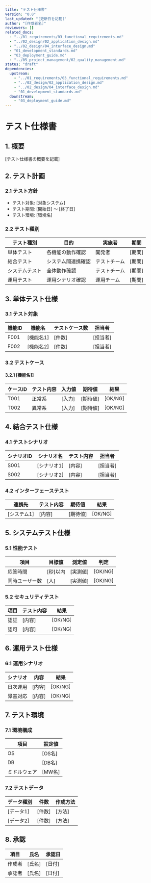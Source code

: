 ```yaml
---
title: "テスト仕様書"
version: "0.0"
last_updated: "[更新日を記載]"
author: "[作成者名]"
reviewers: []
related_docs:
  - "../01_requirements/03_functional_requirements.md"
  - "../02_design/02_application_design.md"
  - "../02_design/04_interface_design.md"
  - "01_development_standards.md"
  - "03_deployment_guide.md"
  - "../05_project_management/02_quality_management.md"
status: "draft"
dependencies:
  upstream:
    - "../01_requirements/03_functional_requirements.md"
    - "../02_design/02_application_design.md"
    - "../02_design/04_interface_design.md"
    - "01_development_standards.md"
  downstream:
    - "03_deployment_guide.md"
---
```


# テスト仕様書

## 1. 概要
[テスト仕様書の概要を記載]

## 2. テスト計画
### 2.1 テスト方針
- テスト対象: [対象システム]
- テスト期間: [開始日] ～ [終了日]
- テスト環境: [環境名]

### 2.2 テスト種別
| テスト種別 | 目的 | 実施者 | 期間 |
|------------|------|--------|------|
| 単体テスト | 各機能の動作確認 | 開発者 | [期間] |
| 結合テスト | システム間連携確認 | テストチーム | [期間] |
| システムテスト | 全体動作確認 | テストチーム | [期間] |
| 運用テスト | 運用シナリオ確認 | 運用チーム | [期間] |

## 3. 単体テスト仕様
### 3.1 テスト対象
| 機能ID | 機能名 | テストケース数 | 担当者 |
|--------|--------|----------------|--------|
| F001 | [機能名1] | [件数] | [担当者] |
| F002 | [機能名2] | [件数] | [担当者] |

### 3.2 テストケース
#### 3.2.1 [機能名1]
| ケースID | テスト内容 | 入力値 | 期待値 | 結果 |
|----------|------------|--------|--------|------|
| T001 | 正常系 | [入力] | [期待値] | [OK/NG] |
| T002 | 異常系 | [入力] | [期待値] | [OK/NG] |

## 4. 結合テスト仕様
### 4.1 テストシナリオ
| シナリオID | シナリオ名 | テスト内容 | 担当者 |
|------------|------------|------------|--------|
| S001 | [シナリオ1] | [内容] | [担当者] |
| S002 | [シナリオ2] | [内容] | [担当者] |

### 4.2 インターフェーステスト
| 連携先 | テスト内容 | 期待値 | 結果 |
|--------|------------|--------|------|
| [システム1] | [内容] | [期待値] | [OK/NG] |

## 5. システムテスト仕様
### 5.1 性能テスト
| 項目 | 目標値 | 測定値 | 判定 |
|------|--------|--------|------|
| 応答時間 | [秒]以内 | [実測値] | [OK/NG] |
| 同時ユーザー数 | [人] | [実測値] | [OK/NG] |

### 5.2 セキュリティテスト
| 項目 | テスト内容 | 結果 |
|------|------------|------|
| 認証 | [内容] | [OK/NG] |
| 認可 | [内容] | [OK/NG] |

## 6. 運用テスト仕様
### 6.1 運用シナリオ
| シナリオ | 内容 | 結果 |
|----------|------|------|
| 日次運用 | [内容] | [OK/NG] |
| 障害対応 | [内容] | [OK/NG] |

## 7. テスト環境
### 7.1 環境構成
| 項目 | 設定値 |
|------|--------|
| OS | [OS名] |
| DB | [DB名] |
| ミドルウェア | [MW名] |

### 7.2 テストデータ
| データ種別 | 件数 | 作成方法 |
|------------|------|----------|
| [データ1] | [件数] | [方法] |
| [データ2] | [件数] | [方法] |

## 8. 承認
| 項目 | 氏名 | 承認日 |
|------|------|--------|
| 作成者 | [氏名] | [日付] |
| 承認者 | [氏名] | [日付] | 